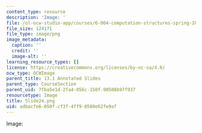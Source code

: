 ```yaml
---
content_type: resource
description: 'Image: '
file: /ol-ocw-studio-app/courses/6-004-computation-structures-spring-2017/adbacfe6050fcf3f4ff98580e62fe9af_Slide24.png
file_size: 124171
file_type: image/png
image_metadata:
  caption: ''
  credit: ''
  image-alt: ''
learning_resource_types: []
license: https://creativecommons.org/licenses/by-nc-sa/4.0/
ocw_type: OCWImage
parent_title: 13.1 Annotated Slides
parent_type: CourseSection
parent_uid: 7fba5e1d-2fa4-056c-150f-90508b97f937
resourcetype: Image
title: Slide24.png
uid: adbacfe6-050f-cf3f-4ff9-8580e62fe9af
---
```

Image: 